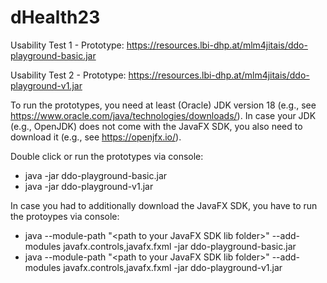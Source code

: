# dHealth23

Usability Test 1 - Prototype: https://resources.lbi-dhp.at/mlm4jitais/ddo-playground-basic.jar 

Usability Test 2 - Prototype: https://resources.lbi-dhp.at/mlm4jitais/ddo-playground-v1.jar

To run the prototypes, you need at least (Oracle) JDK version 18 (e.g., see https://www.oracle.com/java/technologies/downloads/). In case your JDK (e.g., OpenJDK) does not come with the JavaFX SDK, you also need to download it (e.g., see https://openjfx.io/).

Double click or run the prototypes via console:
- java -jar ddo-playground-basic.jar
- java -jar ddo-playground-v1.jar

In case you had to additionally download the JavaFX SDK, you have to run the protoypes via console:
- java --module-path "\<path to your JavaFX SDK lib folder\>" --add-modules javafx.controls,javafx.fxml -jar ddo-playground-basic.jar
- java --module-path "\<path to your JavaFX SDK lib folder\>" --add-modules javafx.controls,javafx.fxml -jar ddo-playground-v1.jar

